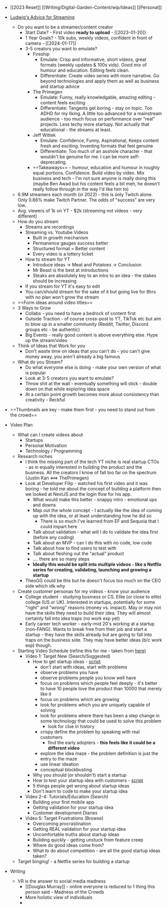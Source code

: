 - [[2023 Reset]] [[Writing/Digital-Garden-Content/wip/Ideas]] [[Personal]]


- [Ludwig's Advice for Streaming](https://www.youtube.com/watch?v=0i9gkprYekI&ab_channel=Ludwig)
    - Do you want to be a streamer/content creator
        - Start Date? - First video __ready to upload__ - [[2023-01-20]]
        - 1 Year Goals? - 10k subs, weekly videos, confident in front of camera - [[2024-01-17]]
        - 3-5 creators you want to emulate?
            - Fireship
                - Emulate: Crisp and informative, short videos, great formats (weekly updates & 100s vids). Good mix of humour and education. Editing feels clean.
                - Differentiate: Create video series with more narrative. Go beyond technologies and apply them as well as business and startup advice
            - The Primegen
                - Emulate: Funny, really knowledgable, amazing editing - content feels exciting 
                - Differentiate: Tangents get boring - stay on topic. Too ADHD for my liking. A little too advanced for a mainstream audience - too much focus on performance over "real" projects. Less techy more startupy. Not actually that educational - the streams at least.
            - Jeff Wittek
                - Emulate: Confidence, Funny, Aspirational, Keeps content fresh and exciting. Inventing formats that feel genuine
                - Differentiate: Too much of an asshole character - that wouldn't be genuine for me. I can be more self-deprecating.
            - ==Takeaways== - humour, education and humour in roughly equal portions. Confidence. Build video by video. Mix business and tech - I'm not sure anyone is really doing this (maybe Ben Awad but his content feels a bit meh, he doesn't really follow through in the way I'd like him to)
    - 6.9M streamers each month (in 2022) - this is only Twitch alone. Only 0.66% make Twitch Partner. The odds of "success" are very low.
    - Avg. viewers of 1k on YT  - $2k (streaming not videos - very different)
    - How do you stream
        - Streams are recordings 
        - Streaming vs. Youtube Videos
            - Built in growth mechanism
            - Permanence gauges success better
            -  Structured format = Better content
            - Every video is a lottery ticket
        - How to stream for YT 
            - Introduce ideas -> Meat and Potatoes -> Conclusion
            - Mr Beast is the best at introductions
            - Steaks are absolutely key to an intro to an idea - the stakes should be increasing
        - If you stream for YT it's easy to edit
        - You can/should stream for the sake of it but going live for 8hrs with no plan won't grow the stream
    - ==Form ideas around video titles==
    - 3 Ways to Grow
        - Collabs - you need to have a bedrock of content first
        - Outside Traction - of course cross-post to YT, TikTok etc but aim to blow up in a smaller community (Reddit, Twitter, Discord groups etc - be authentic)
        - Big Events - really good content is above everything else. Hype up the stream/video
    - Think of Ideas that Work for you
        - Don't waste time on ideas that you can't do - you can't give money away, you aren't already a big famous
    - What do you Stream?
        - Do what everyone else is doing - make your own version of what is popular
        - Look at 3-5 creators you want to emulate?
        - Throw shit at the wall - eventually something will stick - double down on that while exploring idea space
        - At a certain point growth becomes more about consistency than creativity - Reckful
- ==Thumbnails are key - make them first - you need to stand out from the crowd==
- Video Plan
    - What can I create videos about
        - Startups 
        - Personal Motivation
        - Technology / Programming
    - Research niches
        - I think the missing part of the tech YT niche is real startup CTOs - as in equally interested in building the product and the business. All the creators I know of fall too far on the spectrum (Justin Kan <==> ThePrimegen)
        - Look at Developer Filip - watched his first video and it was boring - he told me about the concept of building a platform then we looked at NextJS and the login flow for his app. 
            - What would make this better - snappy intro - emotional ups and downs
            - Map out the whole concept - I actually like the idea of coming up with the idea, or at least understanding how he did so 
                - There is so much I've learned from EF and Sequoia that I could impart here
            - Talk about validation - what will I do to validate the idea first (before any coding)
            - Talk about an MVP - can I do this with no code, low code
            - Talk about how to find users to test with
            - Talk about fleshing out the "actual" product
            - .... there are so many steps
            - __Ideally this would be split into multiple videos - like a Netflix series for creating, validating, launching and growing a startup__
        - TheoGG could be this but he doesn't focus too much on the CEO side which idk why
    - Create customer personas for my videos - know your audience
        - College student - studying business or CS. Elite (or close to elite) college (US or UK). Interested in startups, potentially for some "right" and "wrong" reasons (money vs. impact). May or may not have the skills they need to build their idea. They will almost certainly fall into idea traps (no work exp yet)
        - Early career tech worker - early-mid 20's working at a startup (non-FANG). Wants to break free from their job and start a startup - they have the skills already but are going to fall into traps on the business side. They may have better ideas (b/c work exp) though.
    - Starting Video Schedule (refine this for me - taken from [here](https://www.youtube.com/watch?v=b-LtYGA6UOc&list=TLPQMTYwMTIwMjN9HjAAwSHcPw&index=6&ab_channel=FilmBooth))
        - Video 1: Target New (Search/Suggested)
            - How to get startup ideas - [script](https://docs.google.com/document/d/1NlomwnVVc3ZgGWtp4ggOBYxKkAbuqoo1jzZNBSVzvtM/edit?usp=sharing)
                - don't start with ideas, start with problems
                - observe problems you have 
                - observe problems people you know well have 
                - focus on problems which people feel deeply - it's better to have 10 people love the product than 10000 that merely like it
                - focus on problems which are growing
                - look for problems which you are uniquely capable of solving
                - look for problems where there has been a step change in some technology that could be used to solve this problem
                    - look for clue in history
                - crispy define the problem by speaking with real customers
                    - find the early adopters - __this feels like it could be a different video__
                - explore the idea maze - the problem definition is just the entry to the maze
                - use linear ideation 
                - conceptual blockbusting
            - Why you should (or shouldn't) start a startup
            - How to test your startup idea with customers - [script](https://docs.google.com/document/d/1wJSJfNBN735JxmvjLqHQq0sORK9iMwTn7nlZghxsWO4/edit?usp=sharing)
            - 5 things people get wrong about startup ideas
            - Don't learn to code to make your startup idea
        - Video 2-4: Tutorials/Education (Search)
            - Building your first mobile app
            - Getting validation for your startup idea
            - Customer development Diaries 
        - Video 5: Target Frustrations (Browse)
            - Overcoming procrastination
            - Getting REAL validation for your startup idea
            - Uncomfortable truths about startup ideas
            - Building quickly - getting unstuck from feature creep
            - Where do good ideas come from?
            - What to do about competition - are all the good startup ideas taken?
    - Target binging! - a Netflix series for building a startup
- Writing
    - VR is the answer to social media madness 
        - [[Douglas Murray]] - online everyone is reduced to 1 thing this person said - Madness of the Crowds
        - More holistic view of individuals 
        - 
